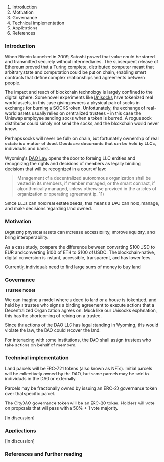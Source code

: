 1. Introduction
1. Motivation
1. Governance
1. Technical implementation
1. Applications
1. References

### Introduction

When Bitcoin launched in 2009, Satoshi proved that value could be stored and transmitted securely without intermediaries. The subsequent release of Ethereum proved that a Turing complete, distributed computer meant that arbitrary state and computation could be put on chain, enabling smart contracts that define complex relationships and agreements between people. 

The impact and reach of blockchain technology is largely confined to the digital sphere. Some novel experiments like [Unisocks](https://unisocks.exchange/) have tokenized real world assets, in this case giving owners a physical pair of socks in exchange for burning a SOCKS token. Unfortunately, the exchange of real-world assets usually relies on centralized trustees - in this case the Uniswap employee sending socks when a token is burned. A rogue sock distributor could simply not send the socks, and the blockchain would never know.

Perhaps socks will never be fully on chain, but fortunately ownership of real estate is a matter of deed.  Deeds are documents that can be held by LLCs, individuals and banks.

Wyoming's [DAO Law](https://www.wyoleg.gov/2021/Introduced/SF0038.pdf) opens the door to forming LLC entities and recognizing the rights and decisions of members as legally binding decisions that will be recognized in a court of law:

> Management of a decentralized autonomous organization shall be vested in its members, if member managed, or the smart contract, if algorithmically managed, unless otherwise provided in the articles of organization or operating agreement (p. 11)

Since LLCs can hold real estate deeds, this means a DAO can hold, manage, and make decisions regarding land owned.

### Motivation

Digitizing physical assets can increase accessibility, improve liquidity, and bring interoperability.

As a case study, compare the difference between converting $100 USD to EUR and converting $100 of ETH to $100 of USDC. The blockchain-native, digital conversion is instant, accessible, transparent, and has lower fees.

Currently, individuals need to find large sums of money to buy land

### Governance

**Trustee model**

We can imagine a model where a deed to land or a house is tokenized, and held by a trustee who signs a binding agreement to execute actions that a Decentralized Organization agrees on. Much like our Unisocks explanation, this has the shortcoming of relying on a trustee.

Since the actions of the DAO LLC has legal standing in Wyoming, this would violate the law, the DAO could recover the land.

For interfacing with some institutions, the DAO shall assign trustees who take actions on behalf of members.

### Technical implementation

Land parcels will be ERC-721 tokens (also known as NFTs). Initial parcels will be collectively owned by the DAO, but some parcels may be sold to individuals in the DAO or externally.  

Parcels may be fractionally owned by issuing an ERC-20 governance token over that specific parcel.

The CityDAO governance token will be an ERC-20 token. Holders will vote on proposals that will pass with a 50% + 1 vote majority.

[in discussion]

### Applications

[in discussion]

### References and Further reading

